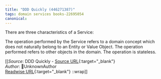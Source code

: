 ```yaml
---
title: "DDD Quickly (446271387)"
tags: domain services books-22695054
canonical: 
---
```


There are three characteristics of a Service:

The operation performed by the Service refers to a domain concept which does not naturally belong to an Entity or Value Object.
The operation performed refers to other objects in the domain.
The operation is stateless.


[[_Source_: DDD Quickly - [Source URL](){:target="_blank"}<br>
_Author_: UnknownAuthor<br>
[Readwise URL](https://readwise.io/open/446271387){:target="_blank"}
::wrap]]